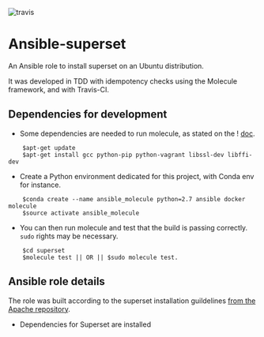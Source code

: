 ![travis](https://travis-ci.org/Mehdi-H/ansible-superset.svg?branch=master)

# Ansible-superset

An Ansible role to install superset on an Ubuntu distribution.

It was developed in TDD with idempotency checks using the Molecule framework, and with Travis-CI.

## Dependencies for development

- Some dependencies are needed to run molecule, as stated on the ! [doc](molecule.readthedocs.io/en/stable-1.22/index.html#quick-start).
```
    $apt-get update
    $apt-get install gcc python-pip python-vagrant libssl-dev libffi-dev
```

- Create a Python environment dedicated for this project, with Conda env for instance.
```
    $conda create --name ansible_molecule python=2.7 ansible docker molecule
    $source activate ansible_molecule
```

- You can then run molecule and test that the build is passing correctly. `sudo` rights may be necessary.
```
    $cd superset
    $molecule test || OR || $sudo molecule test.
```

## Ansible role details

The role was built according to the superset installation guildelines [from the Apache repository](https://github.com/ApacheInfra/superset/blob/master/docs/installation.rst).

- Dependencies for Superset are installed
